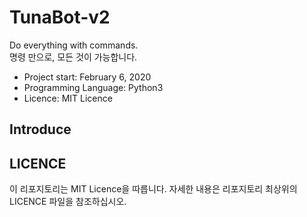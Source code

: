 TunaBot-v2
===

Do everything with commands.   
명령 만으로, 모든 것이 가능합니다.

* Project start: February 6, 2020
* Programming Language: Python3
* Licence: MIT Licence

Introduce
--

LICENCE
--
이 리포지토리는 MIT Licence을 따릅니다. 자세한 내용은 리포지토리 최상위의 LICENCE 파일을 참조하십시오.
